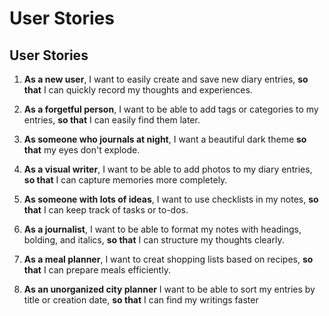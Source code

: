 # User Stories

## User Stories

1. **As a new user**, I want to easily create and save new diary entries, **so that** I can quickly record my thoughts and experiences.

2. **As a forgetful person**, I want to be able to add tags or categories to my entries, **so that** I can easily find them later.

3. **As someone who journals at night**, I want a beautiful dark theme **so that** my eyes don't explode.

4. **As a visual writer**, I want to be able to add photos to my diary entries, **so that** I can capture memories more completely.

5. **As someone with lots of ideas**, I want to use checklists in my notes, **so that** I can keep track of tasks or to-dos.

6. **As a journalist**, I want to be able to format my notes with headings, bolding, and italics, **so that** I can structure my thoughts clearly.

7. **As a meal planner**, I want to creat shopping lists based on recipes, **so that** I can prepare meals efficiently.

8. **As an unorganized city planner** I want to be able to sort my entries by title or creation date, **so that** I can find my writings faster
